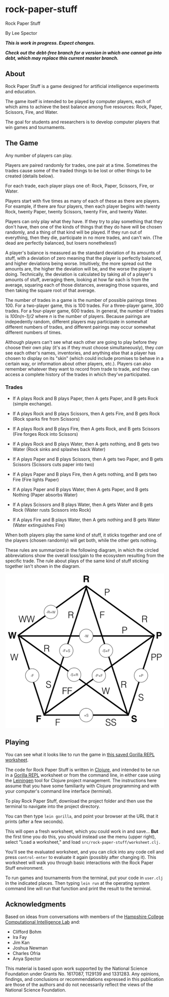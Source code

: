 # rock-paper-stuff

Rock Paper Stuff

By Lee Spector

***This is work in progress. Expect changes.***

***Check out the debt-free branch for a version in which one cannot go into debt, which may replace this current master branch.***

## About

Rock Paper Stuff is a game designed for artificial intelligence experiments and education. 

The game itself is intended to be played by computer players, each of which aims to achieve the best balance among five resources: Rock, Paper, Scissors, Fire, and Water.

The goal for students and researchers is to develop computer players that win games and tournaments.


## The Game

Any number of players can play.

Players are paired randomly for trades, one pair at a time. Sometimes the trades cause some of the traded things to be lost or other things to be created (details below).

For each trade, each player plays one of: Rock, Paper, Scissors, Fire, or Water. 

Players start with five times as many of each of these as there are players. For example, if there are four players, then each player begins with twenty Rock, twenty Paper, twenty Scissors, twenty Fire, and twenty Water.

Players can only play what they have. If they try to play something that they don't have, then one of the kinds of things that they do have will be chosen randomly, and a thing of that kind will be played. If they run out of everything, then they die, participate in no more trades, and can't win. (The dead are perfectly balanced, but losers nonetheless!)

A player's balance is measured as the standard deviation of its amounts of stuff, with a deviation of zero meaning that the player is perfectly balanced, and higher deviations being worse. Intuitively, the more spread out the amounts are, the higher the deviation will be, and the worse the player is doing. Technically, the deviation is calculated by taking all of a player's amounts of stuff, averaging them, looking at how far each is from the average, squaring each of those distances, averaging those squares, and then taking the square root of that average.

The number of trades in a game is the number of possible pairings times 100. For a two-player game, this is 100 trades. For a three-player game, 300 trades. For a four-player game, 600 trades. In general, the number of trades is *100n(n-1)/2* where *n* is the number of players. Because pairings are indepedently random, different players may participate in somewhat different numbers of trades, and different pairings may occur somewhat different numbers of times.

Although players can't see what each other are going to play before they choose their own play (it's as if they must choose simultaneously), they *can* see each other's names, inventories, and anything else that a player has chosen to display on its "skin" (which could include promises to behave in a certain way, or information about other players, etc.). Players can also remember whatever they want to record from trade to trade, and they can access a complete history of the trades in which they've participated.

### Trades

- If A plays Rock and B plays Paper, then A gets Paper, and B gets Rock (simple exchange).

- If A plays Rock and B plays Scissors, then A gets Fire, and B gets Rock (Rock sparks fire from Scissors)

- If A plays Rock and B plays Fire, then A gets Rock, and B gets Scissors (Fire forges Rock into Scissors)

- If A plays Rock and B plays Water, then A gets nothing, and B gets two Water (Rock sinks and splashes back Water)

- If A plays Paper and B plays Scissors, then A gets two Paper, and B gets Scissors (Scissors cuts paper into two)

- If A plays Paper and B plays Fire, then A gets nothing, and B gets two Fire (Fire lights Paper)

- If A plays Paper and B plays Water, then A gets Paper, and B gets Nothing (Paper absorbs Water)

- If A plays Scissors and B plays Water, then A gets Water and B gets Rock (Water rusts Scissors into Rock)

- If A plays Fire and B plays Water, then A gets nothing and B gets Water (Water extinguishes Fire)

When both players play the same kind of stuff, it sticks together and one of the players (chosen randomly) will get both, while the other gets nothing.

These rules are summarized in the following diagram, in which the circled abbreviations show the overall loss/gain to the ecosystem resulting from the specific trade. The rule about plays of the same kind of stuff sticking together isn't shown in the diagram.

![RPS diagram](rps.png)

## Playing

You can see what it looks like to run the game in [this saved Gorilla REPL worksheet](http://viewer.gorilla-repl.org/view.html?source=github&user=lspector&repo=rock-paper-stuff&path=src/rock_paper_stuff/worksheet.clj).

The code for Rock Paper Stuff is written in [Clojure](http://clojure.org), and intended to be run in a [Gorilla REPL](http://gorilla-repl.org) worksheet or from the command line, in either case using the [Leiningen](https://leiningen.org) tool for Clojure project management. The instructions here assume that you have some familiarity with Clojure programming and with your computer's command line interface (terminal).

To play Rock Paper Stuff, download the project folder and then use the terminal to navigate into the project directory.

You can then type `lein gorilla`, and point your browser at the URL that it prints (after a few seconds).

This will open a fresh worksheet, which you could work in and save... **But** the first time you do this, you should instead use the menu (upper right), select "Load a worksheet," and load `src/rock-paper-stuff/worksheet.clj.` 

You'll see the evaluated worksheet, and you can click into any code cell and press `control-enter` to evaluate it again (possibly after changing it). This worksheet will walk you through basic interactions with the Rock Paper Stuff environment.

To run games and tournaments from the terminal, put your code in `user.clj` in the indicated places. Then typing `lein run` at the operating system command line will run that function and print the result to the terminal.

## Acknowledgments

Based on ideas from conversations with members of the [Hampshire College Computational Intelligence Lab](http://sites.hampshire.edu/ci-lab/) and:

- Clifford Bohm
- Ira Fay
- Jim Kan
- Joshua Newman
- Charles Ofria
- Anya Spector

This material is based upon work supported by the National Science Foundation under Grants No. 1617087, 1129139 and 1331283. Any opinions, findings, and conclusions or recommendations expressed in this publication are those of the authors and do not necessarily reflect the views of the National Science Foundation.